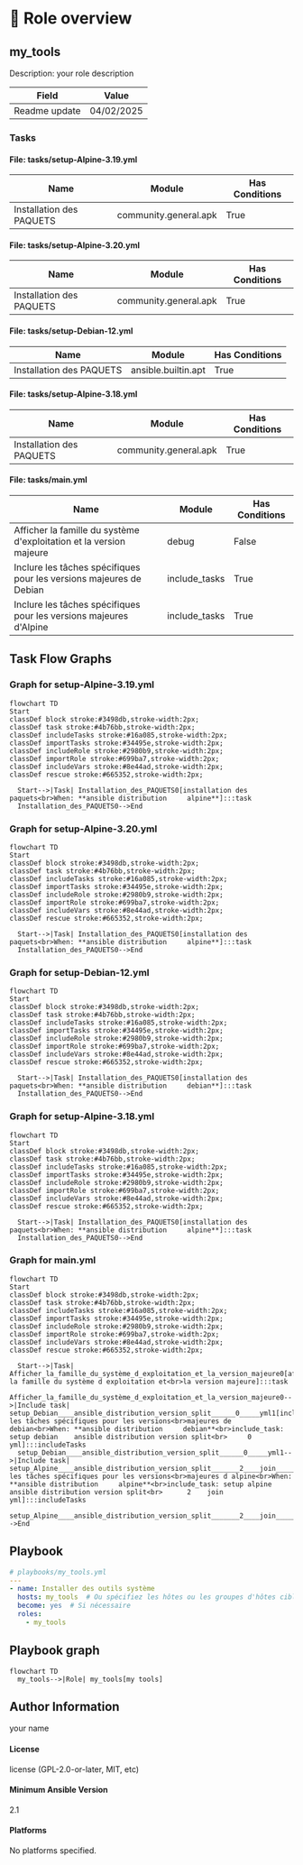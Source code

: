 <!-- DOCSIBLE START -->

# 📃 Role overview

## my_tools



Description: your role description


| Field                | Value           |
|--------------------- |-----------------|
| Readme update        | 04/02/2025 |












### Tasks


#### File: tasks/setup-Alpine-3.19.yml

| Name | Module | Has Conditions |
| ---- | ------ | --------- |
| Installation des PAQUETS | community.general.apk | True |

#### File: tasks/setup-Alpine-3.20.yml

| Name | Module | Has Conditions |
| ---- | ------ | --------- |
| Installation des PAQUETS | community.general.apk | True |

#### File: tasks/setup-Debian-12.yml

| Name | Module | Has Conditions |
| ---- | ------ | --------- |
| Installation des PAQUETS | ansible.builtin.apt | True |

#### File: tasks/setup-Alpine-3.18.yml

| Name | Module | Has Conditions |
| ---- | ------ | --------- |
| Installation des PAQUETS | community.general.apk | True |

#### File: tasks/main.yml

| Name | Module | Has Conditions |
| ---- | ------ | --------- |
| Afficher la famille du système d'exploitation et la version majeure | debug | False |
| Inclure les tâches spécifiques pour les versions majeures de Debian | include_tasks | True |
| Inclure les tâches spécifiques pour les versions majeures d'Alpine | include_tasks | True |


## Task Flow Graphs



### Graph for setup-Alpine-3.19.yml

```mermaid
flowchart TD
Start
classDef block stroke:#3498db,stroke-width:2px;
classDef task stroke:#4b76bb,stroke-width:2px;
classDef includeTasks stroke:#16a085,stroke-width:2px;
classDef importTasks stroke:#34495e,stroke-width:2px;
classDef includeRole stroke:#2980b9,stroke-width:2px;
classDef importRole stroke:#699ba7,stroke-width:2px;
classDef includeVars stroke:#8e44ad,stroke-width:2px;
classDef rescue stroke:#665352,stroke-width:2px;

  Start-->|Task| Installation_des_PAQUETS0[installation des paquets<br>When: **ansible distribution     alpine**]:::task
  Installation_des_PAQUETS0-->End
```


### Graph for setup-Alpine-3.20.yml

```mermaid
flowchart TD
Start
classDef block stroke:#3498db,stroke-width:2px;
classDef task stroke:#4b76bb,stroke-width:2px;
classDef includeTasks stroke:#16a085,stroke-width:2px;
classDef importTasks stroke:#34495e,stroke-width:2px;
classDef includeRole stroke:#2980b9,stroke-width:2px;
classDef importRole stroke:#699ba7,stroke-width:2px;
classDef includeVars stroke:#8e44ad,stroke-width:2px;
classDef rescue stroke:#665352,stroke-width:2px;

  Start-->|Task| Installation_des_PAQUETS0[installation des paquets<br>When: **ansible distribution     alpine**]:::task
  Installation_des_PAQUETS0-->End
```


### Graph for setup-Debian-12.yml

```mermaid
flowchart TD
Start
classDef block stroke:#3498db,stroke-width:2px;
classDef task stroke:#4b76bb,stroke-width:2px;
classDef includeTasks stroke:#16a085,stroke-width:2px;
classDef importTasks stroke:#34495e,stroke-width:2px;
classDef includeRole stroke:#2980b9,stroke-width:2px;
classDef importRole stroke:#699ba7,stroke-width:2px;
classDef includeVars stroke:#8e44ad,stroke-width:2px;
classDef rescue stroke:#665352,stroke-width:2px;

  Start-->|Task| Installation_des_PAQUETS0[installation des paquets<br>When: **ansible distribution     debian**]:::task
  Installation_des_PAQUETS0-->End
```


### Graph for setup-Alpine-3.18.yml

```mermaid
flowchart TD
Start
classDef block stroke:#3498db,stroke-width:2px;
classDef task stroke:#4b76bb,stroke-width:2px;
classDef includeTasks stroke:#16a085,stroke-width:2px;
classDef importTasks stroke:#34495e,stroke-width:2px;
classDef includeRole stroke:#2980b9,stroke-width:2px;
classDef importRole stroke:#699ba7,stroke-width:2px;
classDef includeVars stroke:#8e44ad,stroke-width:2px;
classDef rescue stroke:#665352,stroke-width:2px;

  Start-->|Task| Installation_des_PAQUETS0[installation des paquets<br>When: **ansible distribution     alpine**]:::task
  Installation_des_PAQUETS0-->End
```


### Graph for main.yml

```mermaid
flowchart TD
Start
classDef block stroke:#3498db,stroke-width:2px;
classDef task stroke:#4b76bb,stroke-width:2px;
classDef includeTasks stroke:#16a085,stroke-width:2px;
classDef importTasks stroke:#34495e,stroke-width:2px;
classDef includeRole stroke:#2980b9,stroke-width:2px;
classDef importRole stroke:#699ba7,stroke-width:2px;
classDef includeVars stroke:#8e44ad,stroke-width:2px;
classDef rescue stroke:#665352,stroke-width:2px;

  Start-->|Task| Afficher_la_famille_du_système_d_exploitation_et_la_version_majeure0[afficher la famille du système d exploitation et<br>la version majeure]:::task
  Afficher_la_famille_du_système_d_exploitation_et_la_version_majeure0-->|Include task| setup_Debian____ansible_distribution_version_split______0_____yml1[inclure les tâches spécifiques pour les versions<br>majeures de debian<br>When: **ansible distribution     debian**<br>include_task: setup debian    ansible distribution version split<br>     0     yml]:::includeTasks
  setup_Debian____ansible_distribution_version_split______0_____yml1-->|Include task| setup_Alpine____ansible_distribution_version_split_______2____join_________yml2[inclure les tâches spécifiques pour les versions<br>majeures d alpine<br>When: **ansible distribution     alpine**<br>include_task: setup alpine    ansible distribution version split<br>      2    join         yml]:::includeTasks
  setup_Alpine____ansible_distribution_version_split_______2____join_________yml2-->End
```


## Playbook

```yml
# playbooks/my_tools.yml
---
- name: Installer des outils système
  hosts: my_tools  # Ou spécifiez les hôtes ou les groupes d'hôtes cibles
  become: yes  # Si nécessaire
  roles:
    - my_tools

```
## Playbook graph
```mermaid
flowchart TD
  my_tools-->|Role| my_tools[my tools]
```

## Author Information
your name

#### License

license (GPL-2.0-or-later, MIT, etc)

#### Minimum Ansible Version

2.1

#### Platforms

No platforms specified.
<!-- DOCSIBLE END -->